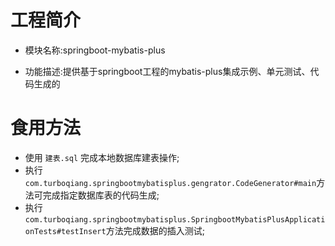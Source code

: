 # 工程简介

* 模块名称:springboot-mybatis-plus

* 功能描述:提供基于springboot工程的mybatis-plus集成示例、单元测试、代码生成的

# 食用方法
* 使用 `建表.sql` 完成本地数据库建表操作;
* 执行 `com.turboqiang.springbootmybatisplus.gengrator.CodeGenerator#main`方法可完成指定数据库表的代码生成;
* 执行 `com.turboqiang.springbootmybatisplus.SpringbootMybatisPlusApplicationTests#testInsert`方法完成数据的插入测试;

